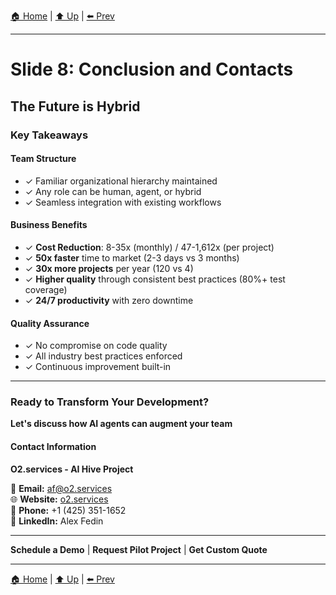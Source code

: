 [🏠 Home](../slide-deck.md) | [⬆️ Up](../slide-deck.md) | [⬅️ Prev](slide-07-example-projects.md)

---

# Slide 8: Conclusion and Contacts

## The Future is Hybrid

### Key Takeaways

#### Team Structure

- ✓ Familiar organizational hierarchy maintained
- ✓ Any role can be human, agent, or hybrid
- ✓ Seamless integration with existing workflows

#### Business Benefits

- ✓ **Cost Reduction**: 8-35x (monthly) / 47-1,612x (per project)
- ✓ **50x faster** time to market (2-3 days vs 3 months)
- ✓ **30x more projects** per year (120 vs 4)
- ✓ **Higher quality** through consistent best practices (80%+ test coverage)
- ✓ **24/7 productivity** with zero downtime

#### Quality Assurance

- ✓ No compromise on code quality
- ✓ All industry best practices enforced
- ✓ Continuous improvement built-in

---

### Ready to Transform Your Development?

**Let's discuss how AI agents can augment your team**

#### Contact Information

**O2.services - AI Hive Project**

📧 **Email:** <af@o2.services><br/>
🌐 **Website:** [o2.services](https://o2.services)<br/>
📱 **Phone:** +1 (425) 351-1652<br/>
💼 **LinkedIn:** Alex Fedin

---

**Schedule a Demo** | **Request Pilot Project** | **Get Custom Quote**

---

[🏠 Home](../slide-deck.md) | [⬆️ Up](../slide-deck.md) | [⬅️ Prev](slide-07-example-projects.md)

